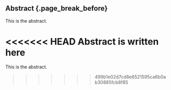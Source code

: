 ## Abstract {.page_break_before}

This is the abstract.

<<<<<<< HEAD
Abstract is written here
=======
This is the abstract.
>>>>>>> 499b1e02d7cd8e6521595ca6b0ab30885fcb8f85
